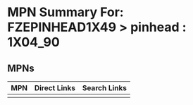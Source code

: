 



# MPN Summary For: FZEPINHEAD1X49 > pinhead : 1X04_90

## MPNs
  

|MPN|Direct Links|Search Links|
| :--- | :--- | :--- |
||||
